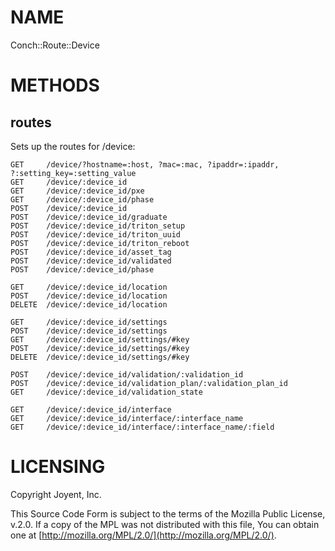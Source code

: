 # NAME

Conch::Route::Device

# METHODS

## routes

Sets up the routes for /device:

```
GET     /device/?hostname=:host, ?mac=:mac, ?ipaddr=:ipaddr, ?:setting_key=:setting_value
GET     /device/:device_id
GET     /device/:device_id/pxe
GET     /device/:device_id/phase
POST    /device/:device_id
POST    /device/:device_id/graduate
POST    /device/:device_id/triton_setup
POST    /device/:device_id/triton_uuid
POST    /device/:device_id/triton_reboot
POST    /device/:device_id/asset_tag
POST    /device/:device_id/validated
POST    /device/:device_id/phase

GET     /device/:device_id/location
POST    /device/:device_id/location
DELETE  /device/:device_id/location

GET     /device/:device_id/settings
POST    /device/:device_id/settings
GET     /device/:device_id/settings/#key
POST    /device/:device_id/settings/#key
DELETE  /device/:device_id/settings/#key

POST    /device/:device_id/validation/:validation_id
POST    /device/:device_id/validation_plan/:validation_plan_id
GET     /device/:device_id/validation_state

GET     /device/:device_id/interface
GET     /device/:device_id/interface/:interface_name
GET     /device/:device_id/interface/:interface_name/:field
```

# LICENSING

Copyright Joyent, Inc.

This Source Code Form is subject to the terms of the Mozilla Public License,
v.2.0. If a copy of the MPL was not distributed with this file, You can obtain
one at [http://mozilla.org/MPL/2.0/](http://mozilla.org/MPL/2.0/).
